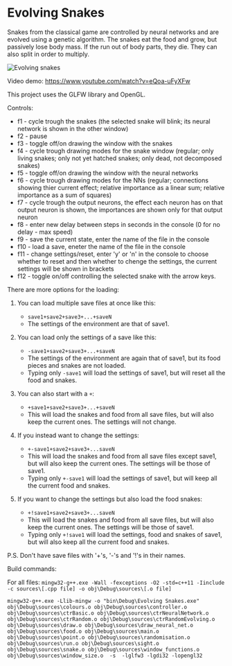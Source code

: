 # Evolving Snakes
Snakes from the classical game are controlled by neural networks and are evolved using a genetic algorithm. The snakes eat the food and grow, but passively lose body mass. If the run out of body parts, they die. They can also split in order to multiply.

![Evolving snakes](https://cloud.githubusercontent.com/assets/12662877/13763264/981f20b8-ea4d-11e5-94d7-91d2242d5c01.png)

Video demo: https://www.youtube.com/watch?v=eQoa-uFyXFw

This project uses the GLFW library and OpenGL.

Controls:
* f1 - cycle trough the snakes  (the selected snake will blink; its neural network is shown in the other window)
* f2 - pause
* f3 - toggle off/on drawing the window with the snakes
* f4 - cycle trough drawing modes for the snake window (regular; only living snakes; only not yet hatched snakes; only dead, not decomposed snakes)
* f5 - toggle off/on drawing the window with the neural networks
* f6 - cycle trough drawing modes for the NNs (regular; connections showing thier current effect; relative importance as a linear sum; relative importance as a sum of squares)
* f7 - cycle trough the output neurons, the effect each neuron has on that output neuron is shown, the importances are shown only for that output neuron
* f8 - enter new delay between steps in seconds in the console (0 for no delay - max speed)
* f9 - save the current state, enter the name of the file in the console
* f10 - load a save, eneter the name of the file in the console
* f11 - change settings/reset, enter 'y' or 'n' in the console to choose whether to reset and then whether to chenge the settings, the current settings will be shown in brackets
* f12 - toggle on/off controlling the selected snake with the arrow keys.

There are more options for the loading:

1. You can load multiple save files at once like this:
    * `save1+save2+save3+...+saveN`
    * The settings of the environment are that of save1.

2. You can load only the settings of a save like this:
    * `-save1+save2+save3+...+saveN`
    * The settings of the environment are again that of save1, but its food pieces and snakes are not loaded.
    * Typing only `-save1` will load the settings of save1, but will reset all the food and snakes.

3. You can also start with a `+`:
    * `+save1+save2+save3+...+saveN`
    * This will load the snakes and food from all save files, but will also keep the current ones. The settings will not change.

4. If you instead want to change the settings:
    * `+-save1+save2+save3+...saveN`
    * This will load the snakes and food from all save files except save1, but will also keep the current ones. The settings will be those of save1.
    * Typing only `+-save1` will load the settings of save1, but will keep all the current food and snakes.

5. If you want to change the settings but also load the food snakes:
    * `+!save1+save2+save3+...saveN`
    * This will load the snakes and food from all save files, but will also keep the current ones. The settings will be those of save1.
    * Typing only `+!save1` will load the settings, food and snakes of save1, but will also keep all the current food and snakes.

P.S. Don't have save files with '+'s, '-'s and '!'s in their names.

Build commands:

For all files: `mingw32-g++.exe -Wall -fexceptions -O2 -std=c++11 -Iinclude -c sources\[.cpp file] -o obj\Debug\sources\[.o file]`

`mingw32-g++.exe -Llib-mingw -o "bin\Debug\Evolving Snakes.exe" obj\Debug\sources\colours.o obj\Debug\sources\controller.o obj\Debug\sources\ctrBasic.o obj\Debug\sources\ctrNeuralNetwork.o obj\Debug\sources\ctrRandom.o obj\Debug\sources\ctrRandomEvolving.o obj\Debug\sources\draw.o obj\Debug\sources\draw_neural_net.o obj\Debug\sources\food.o obj\Debug\sources\main.o obj\Debug\sources\point.o obj\Debug\sources\randomisation.o obj\Debug\sources\run.o obj\Debug\sources\sight.o obj\Debug\sources\snake.o obj\Debug\sources\window_functions.o obj\Debug\sources\window_size.o  -s  -lglfw3 -lgdi32 -lopengl32`
